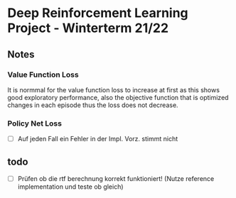 # Deep Reinforcement Learning Project - Winterterm 21/22

## Notes
### Value Function Loss
It is normmal for the value function loss to increase at first as this shows
good exploratory performance, also the objective function that is optimized changes
in each episode thus the loss does not decrease.

### Policy Net Loss
- [ ] Auf jeden Fall ein Fehler in der Impl. Vorz. stimmt nicht

## todo
- [ ] Prüfen ob die rtf berechnung korrekt funktioniert! (Nutze reference implementation und teste ob gleich)
